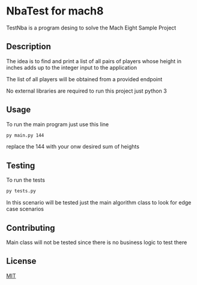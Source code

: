 # NbaTest for mach8

TestNba is a program desing to solve the Mach Eight Sample Project

## Description

The idea is to find and print a list of all pairs of players
whose height in inches adds up to the integer input to the application

The list of all players will be obtained from a provided endpoint

No external libraries are required to run this project just python 3

## Usage

To run the main program just use this line

```bash
py main.py 144
```

replace the 144 with your onw desired sum of heights

## Testing 
 
To run the tests 

```bash
py tests.py 
```
In this scenario will be tested just the main algorithm class to look for edge case scenarios


## Contributing
Main class will not be tested since there is no business logic to test there
 
## License
[MIT](https://choosealicense.com/licenses/mit/)